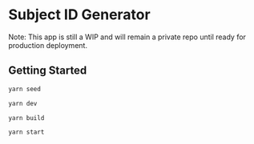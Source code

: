 # Subject ID Generator

Note: This app is still a WIP and will remain a private repo until ready for production deployment.

## Getting Started

```bash
yarn seed
```

```bash
yarn dev
```

```bash
yarn build
```

```bash
yarn start
```